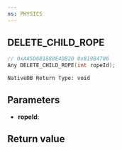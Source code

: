 ```yaml
---
ns: PHYSICS
---
```

## DELETE_CHILD_ROPE

```c
// 0xAA5D6B1888E4DB20 0xB19B4706
Any DELETE_CHILD_ROPE(int ropeId);
```

```
NativeDB Return Type: void
```

## Parameters
* **ropeId**: 

## Return value
